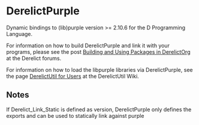 DerelictPurple
==========

Dynamic bindings to (lib)purple version >= 2.10.6 for the D Programming Language.

For information on how to build DerelictPurple and link it with your programs, please see the post [Building and Using Packages in DerelictOrg](http://dblog.aldacron.net/forum/index.php?topic=841.0) at the Derelict forums.

For information on how to load the libpurple libraries via DerelictPurple, see the page [DerelictUtil for Users](https://github.com/DerelictOrg/DerelictUtil/wiki/DerelictUtil-for-Users) at the DerelictUtil Wiki.

## Notes

If Derelict_Link_Static is defined as version, DerelictPurple only defines the exports and can be used to statically link against purple